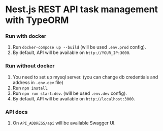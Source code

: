 # Nest.js REST API task management with TypeORM

### Run with docker
1. Run `docker-compose up --build` (will be used `.env.prod` config).
2. By default, API will be available on `http://YOUR_IP:3000`.

### Run without docker
1. You need to set up mysql server. (you can change db credentials and address in `.env.dev` file)
2. Run `npm install`.
3. Run `npm run start:dev`. (will be used `.env.dev` config).
4. By default, API will be available on `http://localhost:3000`.

### API docs
1. On `API_ADDRESS/api` will be available Swagger UI.
